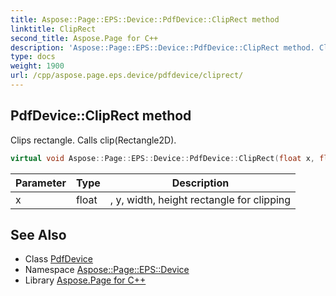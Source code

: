 ```yaml
---
title: Aspose::Page::EPS::Device::PdfDevice::ClipRect method
linktitle: ClipRect
second_title: Aspose.Page for C++
description: 'Aspose::Page::EPS::Device::PdfDevice::ClipRect method. Clips rectangle. Calls clip(Rectangle2D) in C++.'
type: docs
weight: 1900
url: /cpp/aspose.page.eps.device/pdfdevice/cliprect/
---
```

## PdfDevice::ClipRect method


Clips rectangle. Calls clip(Rectangle2D).

```cpp
virtual void Aspose::Page::EPS::Device::PdfDevice::ClipRect(float x, float y, float width, float height)
```


| Parameter | Type | Description |
| --- | --- | --- |
| x | float | , y, width, height rectangle for clipping |

## See Also

* Class [PdfDevice](../)
* Namespace [Aspose::Page::EPS::Device](../../)
* Library [Aspose.Page for C++](../../../)
